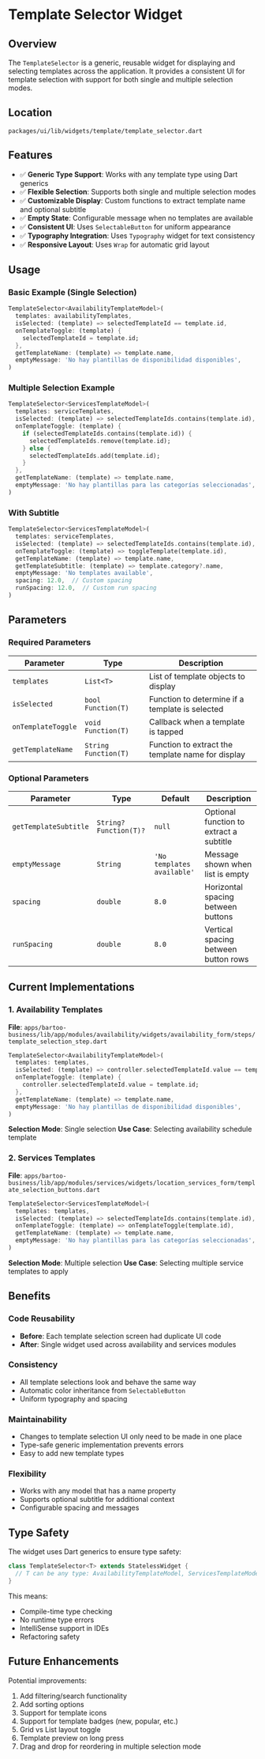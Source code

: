 # Template Selector Widget

## Overview

The `TemplateSelector` is a generic, reusable widget for displaying and selecting templates across the application. It provides a consistent UI for template selection with support for both single and multiple selection modes.

## Location

`packages/ui/lib/widgets/template/template_selector.dart`

## Features

- ✅ **Generic Type Support**: Works with any template type using Dart generics
- ✅ **Flexible Selection**: Supports both single and multiple selection modes
- ✅ **Customizable Display**: Custom functions to extract template name and optional subtitle
- ✅ **Empty State**: Configurable message when no templates are available
- ✅ **Consistent UI**: Uses `SelectableButton` for uniform appearance
- ✅ **Typography Integration**: Uses `Typography` widget for text consistency
- ✅ **Responsive Layout**: Uses `Wrap` for automatic grid layout

## Usage

### Basic Example (Single Selection)

```dart
TemplateSelector<AvailabilityTemplateModel>(
  templates: availabilityTemplates,
  isSelected: (template) => selectedTemplateId == template.id,
  onTemplateToggle: (template) {
    selectedTemplateId = template.id;
  },
  getTemplateName: (template) => template.name,
  emptyMessage: 'No hay plantillas de disponibilidad disponibles',
)
```

### Multiple Selection Example

```dart
TemplateSelector<ServicesTemplateModel>(
  templates: serviceTemplates,
  isSelected: (template) => selectedTemplateIds.contains(template.id),
  onTemplateToggle: (template) {
    if (selectedTemplateIds.contains(template.id)) {
      selectedTemplateIds.remove(template.id);
    } else {
      selectedTemplateIds.add(template.id);
    }
  },
  getTemplateName: (template) => template.name,
  emptyMessage: 'No hay plantillas para las categorías seleccionadas',
)
```

### With Subtitle

```dart
TemplateSelector<ServicesTemplateModel>(
  templates: serviceTemplates,
  isSelected: (template) => selectedTemplateIds.contains(template.id),
  onTemplateToggle: (template) => toggleTemplate(template.id),
  getTemplateName: (template) => template.name,
  getTemplateSubtitle: (template) => template.category?.name,
  emptyMessage: 'No templates available',
  spacing: 12.0,  // Custom spacing
  runSpacing: 12.0,  // Custom run spacing
)
```

## Parameters

### Required Parameters

| Parameter | Type | Description |
|-----------|------|-------------|
| `templates` | `List<T>` | List of template objects to display |
| `isSelected` | `bool Function(T)` | Function to determine if a template is selected |
| `onTemplateToggle` | `void Function(T)` | Callback when a template is tapped |
| `getTemplateName` | `String Function(T)` | Function to extract the template name for display |

### Optional Parameters

| Parameter | Type | Default | Description |
|-----------|------|---------|-------------|
| `getTemplateSubtitle` | `String? Function(T)?` | `null` | Optional function to extract a subtitle |
| `emptyMessage` | `String` | `'No templates available'` | Message shown when list is empty |
| `spacing` | `double` | `8.0` | Horizontal spacing between buttons |
| `runSpacing` | `double` | `8.0` | Vertical spacing between button rows |

## Current Implementations

### 1. Availability Templates
**File**: `apps/bartoo-business/lib/app/modules/availability/widgets/availability_form/steps/template_selection_step.dart`

```dart
TemplateSelector<AvailabilityTemplateModel>(
  templates: templates,
  isSelected: (template) => controller.selectedTemplateId.value == template.id,
  onTemplateToggle: (template) {
    controller.selectedTemplateId.value = template.id;
  },
  getTemplateName: (template) => template.name,
  emptyMessage: 'No hay plantillas de disponibilidad disponibles',
)
```

**Selection Mode**: Single selection
**Use Case**: Selecting availability schedule template

### 2. Services Templates
**File**: `apps/bartoo-business/lib/app/modules/services/widgets/location_services_form/template_selection_buttons.dart`

```dart
TemplateSelector<ServicesTemplateModel>(
  templates: templates,
  isSelected: (template) => selectedTemplateIds.contains(template.id),
  onTemplateToggle: (template) => onTemplateToggle(template.id),
  getTemplateName: (template) => template.name,
  emptyMessage: 'No hay plantillas para las categorías seleccionadas',
)
```

**Selection Mode**: Multiple selection
**Use Case**: Selecting multiple service templates to apply

## Benefits

### Code Reusability
- **Before**: Each template selection screen had duplicate UI code
- **After**: Single widget used across availability and services modules

### Consistency
- All template selections look and behave the same way
- Automatic color inheritance from `SelectableButton`
- Uniform typography and spacing

### Maintainability
- Changes to template selection UI only need to be made in one place
- Type-safe generic implementation prevents errors
- Easy to add new template types

### Flexibility
- Works with any model that has a name property
- Supports optional subtitle for additional context
- Configurable spacing and messages

## Type Safety

The widget uses Dart generics to ensure type safety:

```dart
class TemplateSelector<T> extends StatelessWidget {
  // T can be any type: AvailabilityTemplateModel, ServicesTemplateModel, etc.
}
```

This means:
- Compile-time type checking
- No runtime type errors
- IntelliSense support in IDEs
- Refactoring safety

## Future Enhancements

Potential improvements:
1. Add filtering/search functionality
2. Add sorting options
3. Support for template icons
4. Support for template badges (new, popular, etc.)
5. Grid vs List layout toggle
6. Template preview on long press
7. Drag and drop for reordering in multiple selection mode
